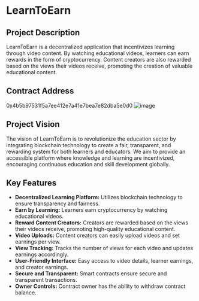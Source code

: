 # LearnToEarn

## Project Description
LearnToEarn is a decentralized application that incentivizes learning through video content. By watching educational videos, learners can earn rewards in the form of cryptocurrency. Content creators are also rewarded based on the views their videos receive, promoting the creation of valuable educational content.

## Contract Address
0x4b5b97531f5a7ee412e7a41e7bea7e82dba5e0d0
![image](https://github.com/user-attachments/assets/e596dce1-504b-4228-bb1f-ea57dea6bcdd)


## Project Vision
The vision of LearnToEarn is to revolutionize the education sector by integrating blockchain technology to create a fair, transparent, and rewarding system for both learners and educators. We aim to provide an accessible platform where knowledge and learning are incentivized, encouraging continuous education and skill development globally.

## Key Features
- **Decentralized Learning Platform:** Utilizes blockchain technology to ensure transparency and fairness.
- **Earn by Learning:** Learners earn cryptocurrency by watching educational videos.
- **Reward Content Creators:** Creators are rewarded based on the views their videos receive, promoting high-quality educational content.
- **Video Uploads:** Content creators can easily upload videos and set earnings per view.
- **View Tracking:** Tracks the number of views for each video and updates earnings accordingly.
- **User-Friendly Interface:** Easy access to video details, learner earnings, and creator earnings.
- **Secure and Transparent:** Smart contracts ensure secure and transparent transactions.
- **Owner Controls:** Contract owner has the ability to withdraw contract balance.

